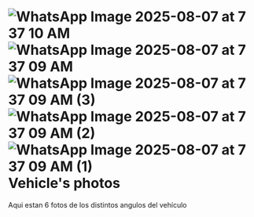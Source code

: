 ![WhatsApp Image 2025-08-07 at 7 37 10 AM](https://github.com/user-attachments/assets/8c6773a9-6e4d-42ff-ac0b-7ac6326d4474)
![WhatsApp Image 2025-08-07 at 7 37 09 AM](https://github.com/user-attachments/assets/f12976e9-8ef3-4444-a4be-7ac78aa3d936)
![WhatsApp Image 2025-08-07 at 7 37 09 AM (3)](https://github.com/user-attachments/assets/11ccd82c-4c8e-485f-baec-469971103c62)
![WhatsApp Image 2025-08-07 at 7 37 09 AM (2)](https://github.com/user-attachments/assets/7d736612-3902-44ec-ad04-cff79c2da9a7)
![WhatsApp Image 2025-08-07 at 7 37 09 AM (1)](https://github.com/user-attachments/assets/18c10208-9ddb-46d8-a287-08d9371cbb6d)
Vehicle's photos
====

Aqui estan 6 fotos de los distintos angulos del vehículo
